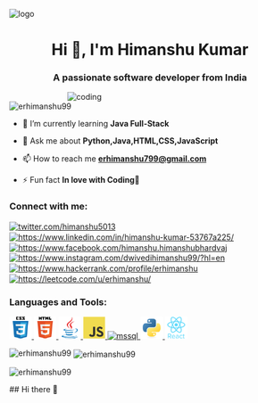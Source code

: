 ![logo](https://github.com/erhimanshu99/Himanshu/blob/main/Navy%20Blue%20Geometric%20Technology%20LinkedIn%20Banner.png)
<h1 align="center">Hi 👋, I'm Himanshu Kumar</h1>
<h3 align="center">A passionate software developer from India</h3>
<img align="right" alt="coding" width="400" src="https://camo.githubusercontent.com/19db51af5f90f1b152bc0b9078f5fe97053955be5074f03f17019c70345bdcdb/68747470733a2f2f6d69726f2e6d656469756d2e636f6d2f6d61782f313336302f302a37513379765349765f7430696f4a2d5a2e676966">

<p align="left"> <img src="https://komarev.com/ghpvc/?username=erhimanshu99&label=Profile%20views&color=0e75b6&style=flat" alt="erhimanshu99" /> </p>

- 🌱 I’m currently learning **Java Full-Stack**

- 💬 Ask me about **Python,Java,HTML,CSS,JavaScript**

- 📫 How to reach me **erhimanshu799@gmail.com**

- ⚡ Fun fact **In love with Coding🥰**

<h3 align="left">Connect with me:</h3>
<p align="left">
<a href="https://twitter.com/twitter.com/himanshu5013" target="blank"><img align="center" src="https://raw.githubusercontent.com/rahuldkjain/github-profile-readme-generator/master/src/images/icons/Social/twitter.svg" alt="twitter.com/himanshu5013" height="30" width="40" /></a>
<a href="https://linkedin.com/in/https://www.linkedin.com/in/himanshu-kumar-53767a225/" target="blank"><img align="center" src="https://raw.githubusercontent.com/rahuldkjain/github-profile-readme-generator/master/src/images/icons/Social/linked-in-alt.svg" alt="https://www.linkedin.com/in/himanshu-kumar-53767a225/" height="30" width="40" /></a>
<a href="https://fb.com/https://www.facebook.com/himanshu.himanshubhardvaj" target="blank"><img align="center" src="https://raw.githubusercontent.com/rahuldkjain/github-profile-readme-generator/master/src/images/icons/Social/facebook.svg" alt="https://www.facebook.com/himanshu.himanshubhardvaj" height="30" width="40" /></a>
<a href="https://instagram.com/https://www.instagram.com/dwivedihimanshu99/?hl=en" target="blank"><img align="center" src="https://raw.githubusercontent.com/rahuldkjain/github-profile-readme-generator/master/src/images/icons/Social/instagram.svg" alt="https://www.instagram.com/dwivedihimanshu99/?hl=en" height="30" width="40" /></a>
<a href="https://www.hackerrank.com/https://www.hackerrank.com/profile/erhimanshu" target="blank"><img align="center" src="https://raw.githubusercontent.com/rahuldkjain/github-profile-readme-generator/master/src/images/icons/Social/hackerrank.svg" alt="https://www.hackerrank.com/profile/erhimanshu" height="30" width="40" /></a>
<a href="https://www.leetcode.com/https://leetcode.com/u/erhimanshu/" target="blank"><img align="center" src="https://raw.githubusercontent.com/rahuldkjain/github-profile-readme-generator/master/src/images/icons/Social/leet-code.svg" alt="https://leetcode.com/u/erhimanshu/" height="30" width="40" /></a>
</p>

<h3 align="left">Languages and Tools:</h3>
<p align="left"> <a href="https://www.w3schools.com/css/" target="_blank" rel="noreferrer"> <img src="https://raw.githubusercontent.com/devicons/devicon/master/icons/css3/css3-original-wordmark.svg" alt="css3" width="40" height="40"/> </a> <a href="https://www.w3.org/html/" target="_blank" rel="noreferrer"> <img src="https://raw.githubusercontent.com/devicons/devicon/master/icons/html5/html5-original-wordmark.svg" alt="html5" width="40" height="40"/> </a> <a href="https://www.java.com" target="_blank" rel="noreferrer"> <img src="https://raw.githubusercontent.com/devicons/devicon/master/icons/java/java-original.svg" alt="java" width="40" height="40"/> </a> <a href="https://developer.mozilla.org/en-US/docs/Web/JavaScript" target="_blank" rel="noreferrer"> <img src="https://raw.githubusercontent.com/devicons/devicon/master/icons/javascript/javascript-original.svg" alt="javascript" width="40" height="40"/> </a> <a href="https://www.microsoft.com/en-us/sql-server" target="_blank" rel="noreferrer"> <img src="https://www.svgrepo.com/show/303229/microsoft-sql-server-logo.svg" alt="mssql" width="40" height="40"/> </a> <a href="https://www.python.org" target="_blank" rel="noreferrer"> <img src="https://raw.githubusercontent.com/devicons/devicon/master/icons/python/python-original.svg" alt="python" width="40" height="40"/> </a> <a href="https://reactjs.org/" target="_blank" rel="noreferrer"> <img src="https://raw.githubusercontent.com/devicons/devicon/master/icons/react/react-original-wordmark.svg" alt="react" width="40" height="40"/> </a> </p>

<p><img align="left" src="https://github-readme-stats.vercel.app/api/top-langs?username=erhimanshu99&show_icons=true&locale=en&layout=compact" alt="erhimanshu99" /></p>

<p>&nbsp;<img align="center" src="https://github-readme-stats.vercel.app/api?username=erhimanshu99&show_icons=true&locale=en" alt="erhimanshu99" /></p>

<p><img align="center" src="https://github-readme-streak-stats.herokuapp.com/?user=erhimanshu99&" alt="erhimanshu99" /></p>
## Hi there 👋

<!--
**erhimanshu99/erhimanshu99** is a ✨ _special_ ✨ repository because its `README.md` (this file) appears on your GitHub profile.

Here are some ideas to get you started:

- 🔭 I’m currently working on ...
- 🌱 I’m currently learning ...
- 👯 I’m looking to collaborate on ...
- 🤔 I’m looking for help with ...
- 💬 Ask me about ...
- 📫 How to reach me: ...
- 😄 Pronouns: ...
- ⚡ Fun fact: ...
-->
